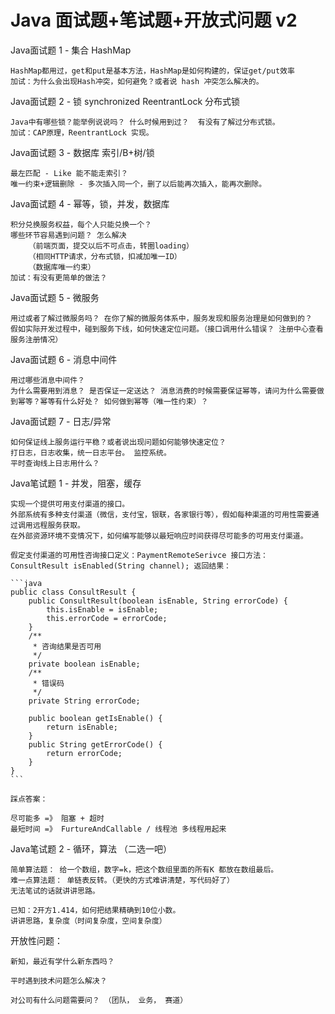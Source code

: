 # Java 面试题+笔试题+开放式问题 v2

Java面试题 1 - 集合 HashMap

    HashMap都用过，get和put是基本方法，HashMap是如何构建的，保证get/put效率
    加试：为什么会出现Hash冲突，如何避免？或者说 hash 冲突怎么解决的。


Java面试题 2 - 锁 synchronized ReentrantLock 分布式锁

    Java中有哪些锁？能举例说说吗？ 什么时候用到过？  有没有了解过分布式锁。
    加试：CAP原理，ReentrantLock 实现。

Java面试题 3 - 数据库 索引/B+树/锁

    最左匹配 - Like 能不能走索引？
    唯一约束+逻辑删除 - 多次插入同一个，删了以后能再次插入，能再次删除。

Java面试题 4 - 幂等，锁，并发，数据库

    积分兑换服务权益，每个人只能兑换一个？
    哪些环节容易遇到问题？ 怎么解决
        （前端页面，提交以后不可点击，转圈loading）
        （相同HTTP请求，分布式锁，扣减加唯一ID）
        （数据库唯一约束）
    加试：有没有更简单的做法？


Java面试题 5 - 微服务
    
    用过或者了解过微服务吗？ 在你了解的微服务体系中，服务发现和服务治理是如何做到的？
    假如实际开发过程中，碰到服务下线，如何快速定位问题。（接口调用什么错误？ 注册中心查看服务注册情况）

Java面试题 6 - 消息中间件

    用过哪些消息中间件？ 
    为什么需要用到消息？ 是否保证一定送达？ 消息消费的时候需要保证幂等，请问为什么需要做到幂等？幂等有什么好处？ 如何做到幂等（唯一性约束）？

Java面试题 7 - 日志/异常

    如何保证线上服务运行平稳？或者说出现问题如何能够快速定位？
    打日志，日志收集，统一日志平台。 监控系统。
    平时查询线上日志用什么？

Java笔试题 1 - 并发，阻塞，缓存

    实现一个提供可用支付渠道的接口。
    外部系统有多种支付渠道（微信，支付宝，银联，各家银行等），假如每种渠道的可用性需要通过调用远程服务获取。 
    在外部资源环境不变情况下，如何编写能够以最短响应时间获得尽可能多的可用支付渠道。

    假定支付渠道的可用性咨询接口定义：PaymentRemoteSerivce 接口方法：ConsultResult isEnabled(String channel); 返回结果：

    ```java
    public class ConsultResult {
        public ConsultResult(boolean isEnable, String errorCode) {
            this.isEnable = isEnable;
            this.errorCode = errorCode;
        }
        /**
         * 咨询结果是否可用
         */
        private boolean isEnable;
        /**
         * 错误码
         */
        private String errorCode;

        public boolean getIsEnable() {
            return isEnable;
        }
        public String getErrorCode() {
            return errorCode;
        }
    }
    ```

    踩点答案：
    
    尽可能多 =》 阻塞 + 超时
    最短时间 =》 FurtureAndCallable / 线程池 多线程用起来

Java笔试题 2 - 循环，算法 （二选一吧）

    简单算法题： 给一个数组，数字=k，把这个数组里面的所有K 都放在数组最后。
    难一点算法题： 单链表反转。（更快的方式难讲清楚，写代码好了）
    无法笔试的话就讲讲思路。

    已知：2开方1.414，如何把结果精确到10位小数。
    讲讲思路，复杂度（时间复杂度，空间复杂度）

开放性问题：

    新知，最近有学什么新东西吗？

    平时遇到技术问题怎么解决？

    对公司有什么问题需要问？ （团队， 业务， 赛道）

